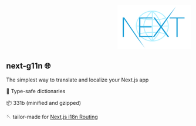 <div align="right">
  <img src="next-g11n.png" alt="next-g11n logo" width="200"/>
</div>

## next-g11n 🌐

The simplest way to translate and localize your Next.js app

👮 Type-safe dictionaries

📦 331b (minified and gzipped)

🪡 tailor-made for [Next.js i18n Routing](https://nextjs.org/docs/advanced-features/i18n-routing)
